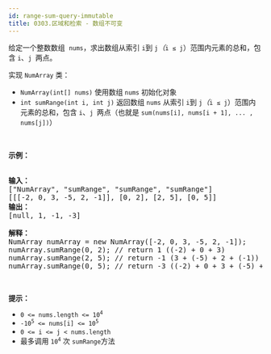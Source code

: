 ```yaml
---
id: range-sum-query-immutable
title: 0303.区域和检索 - 数组不可变
---
```

给定一个整数数组  <code>nums</code>，求出数组从索引 <code>i</code>到 <code>j</code>_（_<code>i ≤ j</code>）范围内元素的总和，包含 <code>i</code>、<code>j </code>两点。



实现 <code>NumArray</code> 类：


- <code>NumArray(int[] nums)</code> 使用数组 <code>nums</code> 初始化对象
- <code>int sumRange(int i, int j)</code> 返回数组 <code>nums</code> 从索引 <code>i</code>到 <code>j</code>_（_<code>i ≤ j</code>）范围内元素的总和，包含 <code>i</code>、<code>j </code>两点（也就是 <code>sum(nums[i], nums[i + 1], ... , nums[j])</code>）

 

**示例：**


<pre><br/><strong>输入：</strong><br/>[&#34;NumArray&#34;, &#34;sumRange&#34;, &#34;sumRange&#34;, &#34;sumRange&#34;]<br/>[[[-2, 0, 3, -5, 2, -1]], [0, 2], [2, 5], [0, 5]]<br/><strong>输出：<br/></strong>[null, 1, -1, -3]<br/><br/><strong>解释：</strong><br/>NumArray numArray = new NumArray([-2, 0, 3, -5, 2, -1]);<br/>numArray.sumRange(0, 2); // return 1 ((-2) + 0 + 3)<br/>numArray.sumRange(2, 5); // return -1 (3 + (-5) + 2 + (-1)) <br/>numArray.sumRange(0, 5); // return -3 ((-2) + 0 + 3 + (-5) + 2 + (-1))<br/></pre>

 

**提示：**


- <code>0 &lt;= nums.length &lt;= 10<sup>4</sup></code>
- <code>-10<sup>5</sup> &lt;= nums[i] &lt;= 10<sup>5</sup></code>
- <code>0 &lt;= i &lt;= j &lt; nums.length</code>
- 最多调用 <code>10<sup>4</sup></code> 次 <code>sumRange</code>方法


